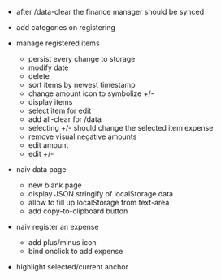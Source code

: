 + after /data-clear the finance manager should be synced

+ add categories on registering

+ manage registered items
  + persist every change to storage
  + modify date
  + delete
  + sort items by newest timestamp
  + change amount icon to symbolize +/-
  + display items
  + select item for edit
  + add all-clear for /data
  + selecting +/- should change the selected item expense
  + remove visual negative amounts
  + edit amount
  + edit +/-

+ naiv data page
  + new blank page
  + display JSON.stringify of localStorage data
  + allow to fill up localStorage from text-area
  + add copy-to-clipboard button

+ naiv register an expense
  + add plus/minus icon
  + bind onclick to add expense

+ highlight selected/current anchor
